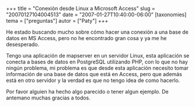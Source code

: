 +++
title = "Conexión desde Linux a Microsoft Access"
slug = "20070127104004513"
date = "2007-01-27T10:40:00-06:00"
[taxonomies]
tema = ["preguntas"]
autor = ["Paty"]
+++

He estado buscando mucho sobre cómo hacer una conexión a una base de
datos en MS Access, pero no he encontrado gran cosa y ya me he
desesperado.

Tengo una aplicación de mapserver en un servidor Linux, esta aplicación
se conecta a bases de datos en PostgreSQL utilizando PHP, con lo que no
hay ningún problema, mi problema es que desde esta aplicación necesito
tomar información de una base de datos que está en Access, pero que
además está en otro servidor y la verdad es que no tengo idea de como
hacerlo.

Por favor alguien ha hecho algo parecido o tener algun ejemplo. De
antemano muchas gracias a todos.
